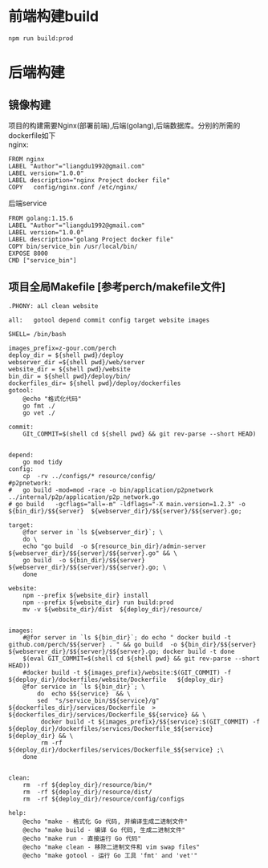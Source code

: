 # 前端构建build

```npm run build:prod```

# 后端构建

## 镜像构建
项目的构建需要Nginx(部署前端),后端(golang),后端数据库。分别的所需的dockerfile如下  
nginx:
```
FROM nginx
LABEL "Author"="liangdu1992@gmail.com"
LABEL version="1.0.0"
LABEL description="nginx Project docker file"
COPY   config/nginx.conf /etc/nginx/
```

后端service  
```
FROM golang:1.15.6
LABEL "Author"="liangdu1992@gmail.com"
LABEL version="1.0.0"
LABEL description="golang Project docker file"
COPY bin/service_bin /usr/local/bin/
EXPOSE 8000
CMD ["service_bin"]
```


## 项目全局Makefile [参考perch/makefile文件]

```
.PHONY: aLl clean website

all:   gotool depend commit config target website images

SHELL= /bin/bash

images_prefix=z-gour.com/perch
deploy_dir = ${shell pwd}/deploy
webserver_dir =${shell pwd}/web/server
website_dir = ${shell pwd}/website
bin_dir = ${shell pwd}/deploy/bin/
dockerfiles_dir= ${shell pwd}/deploy/dockerfiles
gotool:
	@echo "格式化代码"
	go fmt ./
	go vet ./

commit:
	GIt_COMMIT=$(shell cd ${shell pwd} && git rev-parse --short HEAD)


depend:
	go mod tidy
config:
	cp  -rv ../configs/* resource/config/
#p2pnetwork:
#	go build -mod=mod -race -o bin/application/p2pnetwork ../internal/p2p/application/p2p_network.go
# go build   -gcflags="all=-m" -ldflags="-X main.version=1.2.3" -o ${bin_dir}/$${server}  ${webserver_dir}/$${server}/$${server}.go;

target:
	@for server in `ls ${webserver_dir}`; \
	do \
	echo "go build  -o ${resource_bin_dir}/admin-server  ${webserver_dir}/$${server}/$${server}.go" && \
	go build  -o ${bin_dir}/$${server}  ${webserver_dir}/$${server}/$${server}.go; \
	done

website:
	npm --prefix ${website_dir} install 
	npm --prefix ${website_dir} run build:prod
	mv -v ${website_dir}/dist  ${deploy_dir}/resource/
	

images:
	#@for server in `ls ${bin_dir}`; do echo " docker build -t github.com/perch/$${server} . " && go build  -o ${bin_dir}/$${server}  ${webserver_dir}/$${server}/$${server}.go; docker build -t done
	$(eval GIT_COMMIT=$(shell cd ${shell pwd} && git rev-parse --short HEAD))
	#docker build -t ${images_prefix}/website:$(GIT_COMMIT) -f ${deploy_dir}/dockerfiles/website/Dockerfile   ${deploy_dir}
	@for service in `ls ${bin_dir}`; \
		do  echo $${service}  && \
		sed  "s/service_bin/$${service}/g" ${dockerfiles_dir}/services/Dockerfile  > ${dockerfiles_dir}/services/Dockerfile_$${service} && \
		 docker build -t ${images_prefix}/$${service}:$(GIT_COMMIT) -f ${deploy_dir}/dockerfiles/services/Dockerfile_$${service} ${deploy_dir} && \
		 rm -rf ${deploy_dir}/dockerfiles/services/Dockerfile_$${service} ;\
	done


clean:
	rm  -rf ${deploy_dir}/resource/bin/*
	rm  -rf ${deploy_dir}/resource/dist/
	rm  -rf ${deploy_dir}/resource/config/configs

help:
	@echo "make - 格式化 Go 代码, 并编译生成二进制文件"
	@echo "make build - 编译 Go 代码, 生成二进制文件"
	@echo "make run - 直接运行 Go 代码"
	@echo "make clean - 移除二进制文件和 vim swap files"
	@echo "make gotool - 运行 Go 工具 'fmt' and 'vet'"

```